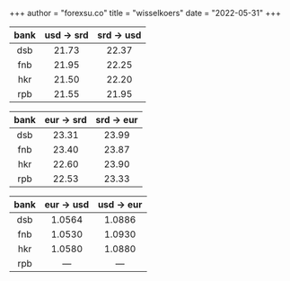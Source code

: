 +++
author = "forexsu.co"
title = "wisselkoers"
date = "2022-05-31"
+++

bank|usd → srd|srd → usd
:-----:|:-----:|:-----:
dsb  |21.73|22.37
fnb  |21.95|22.25
hkr  |21.50|22.20
rpb  |21.55|21.95

bank|eur → srd|srd → eur
:-----:|:-----:|:-----:
dsb  |23.31|23.99
fnb  |23.40|23.87
hkr  |22.60|23.90
rpb  |22.53|23.33

bank|eur → usd|usd → eur
:-----:|:-----:|:-----:
dsb  |1.0564|1.0886
fnb  |1.0530|1.0930
hkr  |1.0580|1.0880
rpb  |—|—
